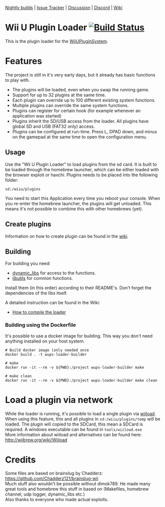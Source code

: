 [Nightly builds](https://github.com/aboood40091/WiiUPluginLoader/releases) | [Issue Tracker](https://github.com/aboood40091/WiiUPluginLoader/issues) | [Discussion](https://gbatemp.net/threads/wii-u-plugin-system.496659/) | [Discord](https://discord.gg/bZ2rep2) | [Wiki](https://maschell.github.io/WiiUPluginSystem/dev_overview.html)

# Wii U Plugin Loader [![Build Status](https://api.travis-ci.org/aboood40091/WiiUPluginLoader.svg?branch=master)](https://travis-ci.org/aboood40091/WiiUPluginLoader)

This is the plugin loader for the [WiiUPluginSystem](https://github.com/Maschell/WiiUPluginSystem).

# Features

The project is still in it's very early days, but it already has basic functions to play with.

- The plugins will be loaded, even when you swap the running game.
- Support for up to 32 plugins at the same time.
- Each plugin can override up to 100 different existing system functions.
- Multiple plugins can override the same system functions.
- Plugins can register for certain hook (for example whenever an application was started)
- Plugins inherit the SD/USB access from the loader. All plugins have global SD and USB (FAT32 only) access.
- Plugins can be configured at run-time. Press L, DPAD down, and minus on the gamepad at the same time to open the configuration menu.

## Usage

Use the "Wii U Plugin Loader" to load plugins from the sd card. It is built to be loaded through the homebrew launcher, which can be either loaded with the browser exploit or haxchi.
Plugins needs to be placed into the following folder:

```
sd:/wiiu/plugins
```

You need to start this Application every time you reboot your console.
When you re-enter the homebrew launcher, the plugins will get unloaded.
This means it's not possible to combine this with other homebrews (yet).

## Create plugins
Information on how to create plugin can be found in the [wiki](https://maschell.github.io/WiiUPluginSystem/dev_plugin_creation_overview.html).

## Building

For building you need: 
- [dynamic_libs](https://github.com/Maschell/dynamic_libs/tree/lib) for access to the functions.
- [libutils](https://github.com/Maschell/libutils) for common functions.

Install them (in this order) according to their README's. Don't forget the dependencies of the libs itself.

A detailed instruction can be found in the Wiki:

- [How to compile the loader](https://maschell.github.io/WiiUPluginSystem/dev_compile_loader.html)  

### Building using the Dockerfile
It's possible to use a docker image for building. This way you don't need anything installed on your host system.

```
# Build docker image (only needed once
docker build . -t wups-loader-builder

# make 
docker run -it --rm -v ${PWD}:/project wups-loader-builder make

# make clean
docker run -it --rm -v ${PWD}:/project wups-loader-builder make clean
```

# Load a plugin via network

While the loader is running, it's possible to load a single plugin via [wiiload](http://wiibrew.org/wiki/Wiiload).  
When using this feature, this and all plugins in `sd:/wiiu/plugins/temp` will be loaded. The plugin will copied to the SDCard, this mean a SDCard is required.
A windows executable can be found in `tools/wiiload.exe`  
More information about wiiload and alternatives can be found here: http://wiibrew.org/wiki/Wiiload

# Credits
Some files are based on brainslug by Chadderz:  
https://github.com/Chadderz121/brainslug-wii  
Much stuff also wouldn't be possible without dimok789. He made many great tools and homebrew this stuff in based on (Makefiles, homebrew channel, udp logger, dynamic_libs etc.)  
Also thanks to everyone who made actual exploits.  
